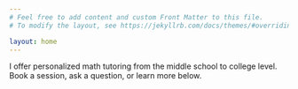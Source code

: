 ```yaml
---
# Feel free to add content and custom Front Matter to this file.
# To modify the layout, see https://jekyllrb.com/docs/themes/#overriding-theme-defaults

layout: home
---
```


I offer personalized math tutoring from the middle school to college level. Book a session, ask a question, or learn more below. 